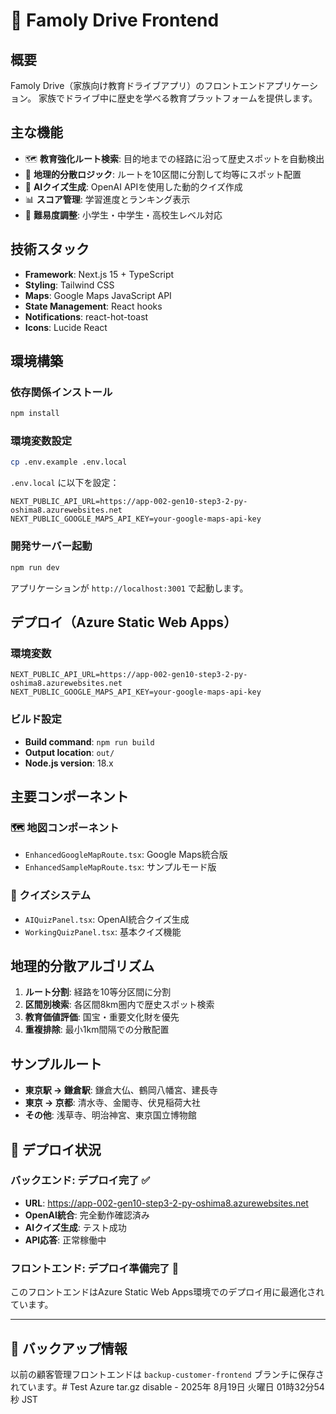 # 🚗 Famoly Drive Frontend

## 概要

Famoly Drive（家族向け教育ドライブアプリ）のフロントエンドアプリケーション。
家族でドライブ中に歴史を学べる教育プラットフォームを提供します。

## 主な機能

- 🗺️ **教育強化ルート検索**: 目的地までの経路に沿って歴史スポットを自動検出
- 📍 **地理的分散ロジック**: ルートを10区間に分割して均等にスポット配置
- 🤖 **AIクイズ生成**: OpenAI APIを使用した動的クイズ作成
- 📊 **スコア管理**: 学習進度とランキング表示
- 🎯 **難易度調整**: 小学生・中学生・高校生レベル対応

## 技術スタック

- **Framework**: Next.js 15 + TypeScript
- **Styling**: Tailwind CSS
- **Maps**: Google Maps JavaScript API
- **State Management**: React hooks
- **Notifications**: react-hot-toast
- **Icons**: Lucide React

## 環境構築

### 依存関係インストール
```bash
npm install
```

### 環境変数設定
```bash
cp .env.example .env.local
```

`.env.local` に以下を設定：
```
NEXT_PUBLIC_API_URL=https://app-002-gen10-step3-2-py-oshima8.azurewebsites.net
NEXT_PUBLIC_GOOGLE_MAPS_API_KEY=your-google-maps-api-key
```

### 開発サーバー起動
```bash
npm run dev
```

アプリケーションが `http://localhost:3001` で起動します。

## デプロイ（Azure Static Web Apps）

### 環境変数
```
NEXT_PUBLIC_API_URL=https://app-002-gen10-step3-2-py-oshima8.azurewebsites.net
NEXT_PUBLIC_GOOGLE_MAPS_API_KEY=your-google-maps-api-key
```

### ビルド設定
- **Build command**: `npm run build`
- **Output location**: `out/`
- **Node.js version**: 18.x

## 主要コンポーネント

### 🗺️ 地図コンポーネント
- `EnhancedGoogleMapRoute.tsx`: Google Maps統合版
- `EnhancedSampleMapRoute.tsx`: サンプルモード版

### 🎯 クイズシステム
- `AIQuizPanel.tsx`: OpenAI統合クイズ生成
- `WorkingQuizPanel.tsx`: 基本クイズ機能

## 地理的分散アルゴリズム

1. **ルート分割**: 経路を10等分区間に分割
2. **区間別検索**: 各区間8km圏内で歴史スポット検索
3. **教育価値評価**: 国宝・重要文化財を優先
4. **重複排除**: 最小1km間隔での分散配置

## サンプルルート

- **東京駅 → 鎌倉駅**: 鎌倉大仏、鶴岡八幡宮、建長寺
- **東京 → 京都**: 清水寺、金閣寺、伏見稲荷大社
- **その他**: 浅草寺、明治神宮、東京国立博物館

## 🎉 デプロイ状況

### バックエンド: **デプロイ完了** ✅
- **URL**: https://app-002-gen10-step3-2-py-oshima8.azurewebsites.net  
- **OpenAI統合**: 完全動作確認済み
- **AIクイズ生成**: テスト成功
- **API応答**: 正常稼働中

### フロントエンド: **デプロイ準備完了** 🚀
このフロントエンドはAzure Static Web Apps環境でのデプロイ用に最適化されています。

---

## 🔄 バックアップ情報
以前の顧客管理フロントエンドは `backup-customer-frontend` ブランチに保存されています。# Test Azure tar.gz disable - 2025年 8月19日 火曜日 01時32分54秒 JST
